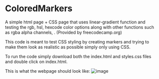 # ColoredMarkers
A simple html page + CSS page that uses linear-gradient function and testing the rgb, hsl, hexcode color options along with other functions such as rgba alpha channels, . (Provided by freecodecamp.org)

This code is meant to test CSS styling by creating markers and trying to make them look as realistic as possible simply only using CSS.

To run the code simply download both the index.html and styles.css files and double click on index.html.

This is what the webpage should look like: ![image](https://github.com/kevinliu8896/ColoredMarkers/assets/59543214/1ef222f7-1710-45c1-b0c5-f37248db0eb2)

